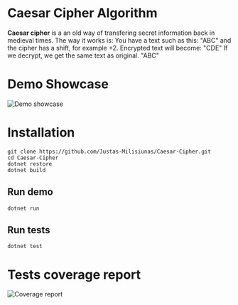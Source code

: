 # Caesar Cipher Algorithm

**Caesar cipher** is a an old way of transfering secret information back in medieval times.
The way it works is:
You have a text such as this:
"ABC"
and the cipher has a shift, for example +2.
Encrypted text will become:
"CDE"
If we decrypt, we get the same text as original.
"ABC"


# Demo Showcase

![Demo showcase](https://i.imgur.com/HSgBLMX.gif)

# Installation

    git clone https://github.com/Justas-Milisiunas/Caesar-Cipher.git
    cd Caesar-Cipher
    dotnet restore
    dotnet build

## Run demo

    dotnet run

## Run tests

    dotnet test

# Tests coverage report

![Coverage report](https://i.imgur.com/40sFdqj.png)
